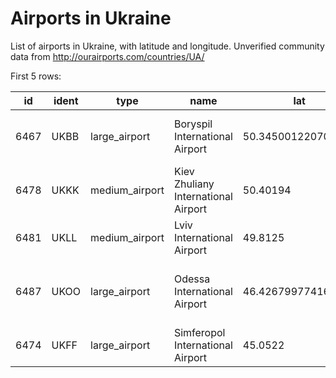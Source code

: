 # Airports in Ukraine

List of airports in Ukraine, with latitude and longitude. Unverified community data from http://ourairports.com/countries/UA/

First 5 rows:

|id         |ident  |type                |name                                                  |lat               |long              |elevation_ft|continent|country_name|iso_country|region_name       |iso_region|local_region|municipality       |scheduled_service|gps_code|iata_code|local_code|home_link                                              |wikipedia_link                                                     |keywords                                                                                                                                                    |score|last_updated        |
|-----------|-------|--------------------|------------------------------------------------------|------------------|------------------|------------|---------|------------|-----------|------------------|----------|------------|-------------------|-----------------|--------|---------|----------|-------------------------------------------------------|-------------------------------------------------------------------|------------------------------------------------------------------------------------------------------------------------------------------------------------|-----|--------------------|
|6467       |UKBB   |large_airport       |Boryspil International Airport                        |50.345001220703125|30.894699096679688|427         |EU       |Ukraine     |UA         |Kiev              |UA-32     |32          |Kiev               |1                |UKBB    |KBP      |NA        |http://www.airport-borispol.kiev.ua/                   |https://en.wikipedia.org/wiki/Boryspil_International_Airport       |Borispol, Міжнародний аеропорт "Бориспіль"                                                                                                                  |1600 |2009-02-18T19:50:27Z|
|6478       |UKKK   |medium_airport      |Kiev Zhuliany International Airport                   |50.40194          |30.45194          |587         |EU       |Ukraine     |UA         |Kiev              |UA-32     |32          |Kiev               |1                |UKKK    |IEV      |NA        |https://iev.aero/                                      |https://en.wikipedia.org/wiki/Kyiv_International_Airport_(Zhuliany)|Міжнародний аеропорт "Київ"                                                                                                                                 |1050 |2018-09-16T02:24:51Z|
|6481       |UKLL   |medium_airport      |Lviv International Airport                            |49.8125           |23.956100463867188|1071        |EU       |Ukraine     |UA         |Lviv              |UA-46     |46          |Lviv               |1                |UKLL    |LWO      |NA        |http://www.airport.lviv.ua/index.php?id=home&L=1       |https://en.wikipedia.org/wiki/Lviv_International_Airport           |Міжнародний аеропорт "Львів"                                                                                                                                |1200 |2009-02-18T19:52:47Z|
|6487       |UKOO   |large_airport       |Odessa International Airport                          |46.42679977416992 |30.67650032043457 |172         |EU       |Ukraine     |UA         |Odessa            |UA-51     |51          |Odessa             |1                |UKOO    |ODS      |NA        |http://www.airport.od.ua/                              |https://en.wikipedia.org/wiki/Odessa_International_Airport         |Odesa Central, Міжнародний аеропорт Одеса                                                                                                                   |1200 |2009-01-21T23:07:01Z|
|6474       |UKFF   |large_airport       |Simferopol International Airport                      |45.0522           |33.975101         |639         |EU       |Ukraine     |UA         |Crimea            |UA-43     |43          |Simferopol         |1                |UKFF    |SIP      |URFF      |https://new.sipaero.ru/                                |https://en.wikipedia.org/wiki/Simferopol_International_Airport     |NA                                                                                                                                                          |1200 |2021-03-10T08:58:37Z|
